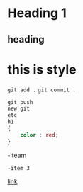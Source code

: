 # Heading 1
## heading
<h1>this is style  </h1>

`git add .`
`git commit .`


```css
git push 
new git 
etc 
h1
{
    color : red;
}
```

-iteam 

    -item 3

[link ](google.com)

